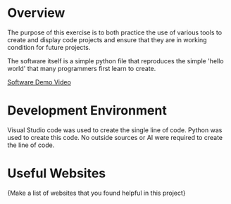 # Overview

The purpose of this exercise is to both practice the use of various tools to create and display code projects and ensure that they are in working condition for future projects. 

The software itself is a simple python file that reproduces the simple 'hello world' that many programmers first learn to create. 


[Software Demo Video](https://youtu.be/OtlUhqP0Gto)

# Development Environment

Visual Studio code was used to create the single line of code. 
Python was used to create this code. No outside sources or AI were required to create the line of code. 

# Useful Websites

{Make a list of websites that you found helpful in this project}


